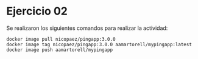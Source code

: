 # Ejercicio 02
Se realizaron los siguientes comandos para realizar la actividad:

```
docker image pull nicopaez/pingapp:3.0.0
docker image tag nicopaez/pingapp:3.0.0 aamartorell/mypingapp:latest
docker image push aamartorell/mypingapp
```
